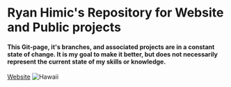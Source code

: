 # Ryan Himic's Repository for Website and Public projects

#### This Git-page, it's branches, and associated projects are in a constant state of change. It is my goal to make it better, but does not necessarily represent the current state of my skills or knowledge.
[Website](https://rjh22.github.io/RH_Website)
![Hawaii](https://rjh22.github.io/RH_Website/images/Hawaii-city.jpeg)
